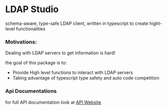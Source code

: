 # LDAP Studio

schema-aware, type-safe LDAP client, written in typescript to create hight-level functionalities

### Motivations:

Dealing with LDAP servers to get information is hard!

the goal of this package is to:

- Provide High level functions to interact with LDAP servers
- Taking advantage of typescript type safety and auto code competition

### Api Documentations

for full API documentation look at [API Website](https://saostad.github.io/ldap-studio/modules/_index_.html)
